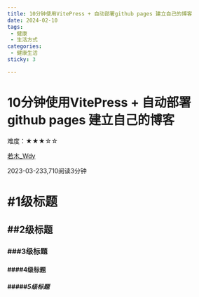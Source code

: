 ```yaml
---
title: 10分钟使用VitePress + 自动部署github pages 建立自己的博客
date: 2024-02-10
tags:
 - 健康
 - 生活方式
categories:
 - 健康生活
sticky: 3

---
```


# 





# 10分钟使用VitePress + 自动部署github pages 建立自己的博客

难度：★★★☆☆

[若木_Wdy](https://juejin.cn/user/712139265545277/posts)

2023-03-233,710阅读3分钟





# #1级标题

## ##2级标题

### ###3级标题

#### ####4级标题

##### #####5级标题